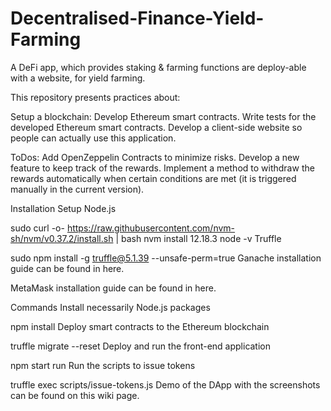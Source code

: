 # Decentralised-Finance-Yield-Farming
A DeFi app, which provides staking &amp; farming functions are deploy-able with a website, for yield farming.

This repository presents practices about:

Setup a blockchain:
Develop Ethereum smart contracts.
Write tests for the developed Ethereum smart contracts.
Develop a client-side website so people can actually use this application.



ToDos:
Add OpenZeppelin Contracts to minimize risks.
Develop a new feature to keep track of the rewards.
Implement a method to withdraw the rewards automatically when certain conditions are met (it is triggered manually in the current version).


Installation
Setup
Node.js

sudo curl -o- https://raw.githubusercontent.com/nvm-sh/nvm/v0.37.2/install.sh | bash
nvm install 12.18.3
node -v
Truffle

sudo npm install -g truffle@5.1.39 --unsafe-perm=true
Ganache installation guide can be found in here.

MetaMask installation guide can be found in here.

Commands
Install necessarily Node.js packages

npm install
Deploy smart contracts to the Ethereum blockchain

truffle migrate --reset
Deploy and run the front-end application

npm start run
Run the scripts to issue tokens

truffle exec scripts/issue-tokens.js
Demo of the DApp with the screenshots can be found on this wiki page.

